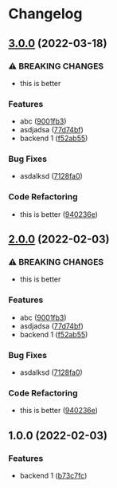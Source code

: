 # Changelog

## [3.0.0](https://github.com/kalosisz/git-w/compare/backend-v2.0.0...backend-v3.0.0) (2022-03-18)


### ⚠ BREAKING CHANGES

* this is better

### Features

* abc ([9001fb3](https://github.com/kalosisz/git-w/commit/9001fb370f6338645222c05690a22910b088928b))
* asdjadsa ([77d74bf](https://github.com/kalosisz/git-w/commit/77d74bf0d218aca8b59de5939e941e1f5f927b6f))
* backend 1 ([f52ab55](https://github.com/kalosisz/git-w/commit/f52ab55985c516a54a6e780f95737f9c40528f71))


### Bug Fixes

* asdalksd ([7128fa0](https://github.com/kalosisz/git-w/commit/7128fa00e95f6287eb526b8d00bd41198996d4d9))


### Code Refactoring

* this is better ([940236e](https://github.com/kalosisz/git-w/commit/940236e0f5add41b3b46b6998a925499eacb2fa5))

## [2.0.0](https://github.com/kalosisz/git-w/compare/backend-v1.0.0...backend-v2.0.0) (2022-02-03)


### ⚠ BREAKING CHANGES

* this is better

### Features

* abc ([9001fb3](https://github.com/kalosisz/git-w/commit/9001fb370f6338645222c05690a22910b088928b))
* asdjadsa ([77d74bf](https://github.com/kalosisz/git-w/commit/77d74bf0d218aca8b59de5939e941e1f5f927b6f))
* backend 1 ([f52ab55](https://github.com/kalosisz/git-w/commit/f52ab55985c516a54a6e780f95737f9c40528f71))


### Bug Fixes

* asdalksd ([7128fa0](https://github.com/kalosisz/git-w/commit/7128fa00e95f6287eb526b8d00bd41198996d4d9))


### Code Refactoring

* this is better ([940236e](https://github.com/kalosisz/git-w/commit/940236e0f5add41b3b46b6998a925499eacb2fa5))

## 1.0.0 (2022-02-03)


### Features

* backend 1 ([b73c7fc](https://github.com/kalosisz/git-w/commit/b73c7fc47cc8d7559ac7f67eb5b0d8b1767fc984))
